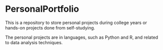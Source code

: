 # PersonalPortfolio

This is a repository to store personal projects during college years or hands-on projects done from self-studying.

The personal projects are in languages, such as Python and R, and related to data analysis techniques.
